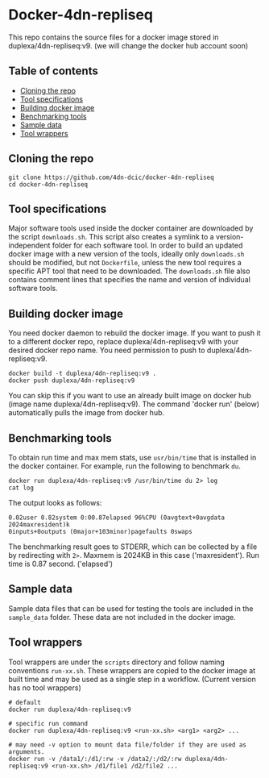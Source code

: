 # Docker-4dn-repliseq

This repo contains the source files for a docker image stored in duplexa/4dn-repliseq:v9. (we will change the docker hub account soon)

## Table of contents
* [Cloning the repo](#cloning-the-repo)
* [Tool specifications](#tool-specifications)
* [Building docker image](#building-docker-image)
* [Benchmarking tools](#benchmarking-tools)
* [Sample data](#sample-data)
* [Tool wrappers](#tool-wrappers)

## Cloning the repo
```
git clone https://github.com/4dn-dcic/docker-4dn-repliseq
cd docker-4dn-repliseq
```

## Tool specifications
Major software tools used inside the docker container are downloaded by the script `downloads.sh`. This script also creates a symlink to a version-independent folder for each software tool. In order to build an updated docker image with a new version of the tools, ideally only `downloads.sh` should be modified, but not `Dockerfile`, unless the new tool requires a specific APT tool that need to be downloaded. 
The `downloads.sh` file also contains comment lines that specifies the name and version of individual software tools.

## Building docker image
You need docker daemon to rebuild the docker image. If you want to push it to a different docker repo, replace duplexa/4dn-repliseq:v9 with your desired docker repo name. You need permission to push to duplexa/4dn-repliseq:v9.
```
docker build -t duplexa/4dn-repliseq:v9 .
docker push duplexa/4dn-repliseq:v9
```
You can skip this if you want to use an already built image on docker hub (image name duplexa/4dn-repliseq:v9). The command 'docker run' (below) automatically pulls the image from docker hub.


## Benchmarking tools
To obtain run time and max mem stats, use `usr/bin/time` that is installed in the docker container. For example, run the following to benchmark `du`.
```
docker run duplexa/4dn-repliseq:v9 /usr/bin/time du 2> log
cat log
```
The output looks as follows:
```
0.02user 0.82system 0:00.87elapsed 96%CPU (0avgtext+0avgdata 2024maxresident)k
0inputs+0outputs (0major+103minor)pagefaults 0swaps
```
The benchmarking result goes to STDERR, which can be collected by a file by redirecting with `2>`.
Maxmem is 2024KB in this case ('maxresident'). Run time is 0.87 second. ('elapsed')


## Sample data
Sample data files that can be used for testing the tools are included in the `sample_data` folder. These data are not included in the docker image.

## Tool wrappers

Tool wrappers are under the `scripts` directory and follow naming conventions `run-xx.sh`. These wrappers are copied to the docker image at built time and may be used as a single step in a workflow. (Current version has no tool wrappers)

```
# default
docker run duplexa/4dn-repliseq:v9

# specific run command
docker run duplexa/4dn-repliseq:v9 <run-xx.sh> <arg1> <arg2> ...

# may need -v option to mount data file/folder if they are used as arguments.
docker run -v /data1/:/d1/:rw -v /data2/:/d2/:rw duplexa/4dn-repliseq:v9 <run-xx.sh> /d1/file1 /d2/file2 ...
```



